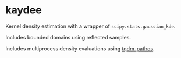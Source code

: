 # kaydee

Kernel density estimation with a wrapper of `scipy.stats.gaussian_kde`.

Includes bounded domains using reflected samples.

Includes multiprocess density evaluations using [tqdm-pathos](https://github.com/mdmould/tqdm_pathos).

